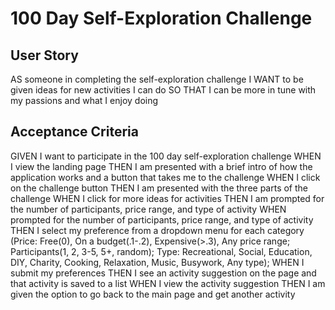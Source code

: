 # 100 Day Self-Exploration Challenge

## User Story
AS someone in completing the self-exploration challenge
I WANT to be given ideas for new activities I can do
SO THAT I can be more in tune with my passions and what I enjoy doing


## Acceptance Criteria

GIVEN I want to participate in the 100 day self-exploration challenge
WHEN I view the landing page
THEN I am presented with a brief intro of how the application works and a button that takes me to the challenge
WHEN I click on the challenge button
THEN I am presented with the three parts of the challenge
WHEN I click for more ideas for activities
THEN I am prompted for the number of participants, price range, and type of activity
WHEN prompted for the number of participants, price range, and type of activity
THEN I select my preference from a dropdown menu for each category (Price: Free(0), On a budget(.1-.2), Expensive(>.3), Any price range; Participants(1, 2, 3-5, 5+, random); Type: Recreational, Social, Education, DIY, Charity, Cooking, Relaxation, Music, Busywork, Any type);
WHEN I submit my preferences
THEN I see an activity suggestion on the page and that activity is saved to a list 
WHEN I view the activity suggestion
THEN I am given the option to go back to the main page and get another activity






